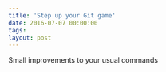 ```yaml
---
title: 'Step up your Git game'
date: 2016-07-07 00:00:00 
tags: 
layout: post
---
```

Small improvements to your usual commands
